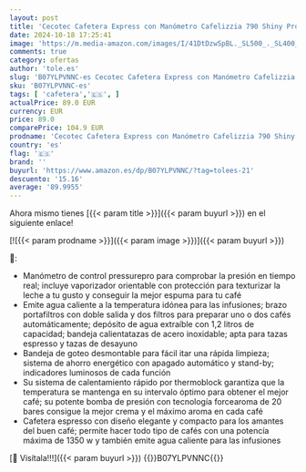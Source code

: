```yaml
---
layout: post
title: 'Cecotec Cafetera Express con Manómetro Cafelizzia 790 Shiny Pro. Brazo con Doble Salida y Dos filtros  20bares de Presión  Depósito extraíble de 1 2L  1350W  Rojo'
date: 2024-10-18 17:25:41
image: 'https://m.media-amazon.com/images/I/41DtDzwSpBL._SL500_._SL400_.jpg'
comments: true
category: ofertas
author: 'tole.es'
slug: 'B07YLPVNNC-es Cecotec Cafetera Express con Manómetro Cafelizzia 790...'
sku: 'B07YLPVNNC-es'
tags: [ 'cafetera','🇪🇸', ]
actualPrice: 89.0 EUR
currency: EUR
price: 89.0
comparePrice: 104.9 EUR
prodname: 'Cecotec Cafetera Express con Manómetro Cafelizzia 790 Shiny Pro. Brazo con Doble Salida y Dos filtros  20bares de Presión  Depósito extraíble de 1 2L  1350W  Rojo'
country: 'es'
flag: '🇪🇸'
brand: ''
buyurl: 'https://www.amazon.es/dp/B07YLPVNNC/?tag=tolees-21'
descuento: '15.16'
average: '89.9955'
---
```


Ahora mismo tienes [{{< param title >}}]({{< param buyurl >}}) en el siguiente enlace!

[![{{< param prodname >}}]({{< param image >}})]({{< param buyurl >}})

🔎:

- Manómetro de control pressurepro para comprobar la presión en tiempo real; incluye vaporizador orientable con protección para texturizar la leche a tu gusto y conseguir la mejor espuma para tu café
- Emite agua caliente a la temperatura idónea para las infusiones; brazo portafiltros con doble salida y dos filtros para preparar uno o dos cafés automáticamente; depósito de agua extraíble con 1,2 litros de capacidad; bandeja calientatazas de acero inoxidable; apta para tazas espresso y tazas de desayuno
- Bandeja de goteo desmontable para fácil itar una rápida limpieza; sistema de ahorro energético con apagado automático y stand-by; indicadores luminosos de cada función
- Su sistema de calentamiento rápido por thermoblock garantiza que la temperatura se mantenga en su intervalo óptimo para obtener el mejor café; su potente bomba de presión con tecnología forcearoma de 20 bares consigue la mejor crema y el máximo aroma en cada café
- Cafetera espresso con diseño elegante y compacto para los amantes del buen café; permite hacer todo tipo de cafés con una potencía máxima de 1350 w y también emite agua caliente para las infusiones

[🛒 Visítala!!!]({{< param buyurl >}})
{{<world>}}B07YLPVNNC{{</world>}}
